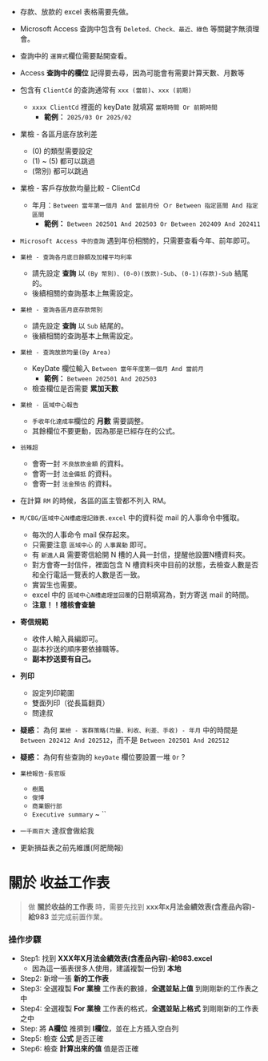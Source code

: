 
- 存款、放款的 excel 表格需要先做。

- Microsoft Access 查詢中包含有 `Deleted、Check、最近、綠色` 等關鍵字無須理會。

- 查詢中的 `運算式`欄位需要點開查看。

- Access **查詢中的欄位** 記得要去尋，因為可能會有需要計算天數、月數等

- 包含有 `ClientCd` 的查詢通常有 `xxx (當前)`、`xxx (前期)` 
    - `xxxx ClientCd` 裡面的 keyDate 就填寫 `當期時間 Or 前期時間`
        - **範例：** `2025/03 Or 2025/02`

- 業檢 - 各區月底存放利差
    - (0) 的類型需要設定
    - (1) ~ (5) 都可以跳過
    - (幣別) 都可以跳過

- 業檢 - 客戶存放款均量比較 - ClientCd
    - 年月：`Between 當年第一個月 And 當前月份 Ｏr Between 指定區間 And 指定區間`
        - **範例：** `Between 202501 And 202503 Or Between 202409 And 202411` 

- `Microsoft Access 中的查詢` 遇到年份相關的，只需要查看今年、前年即可。



- `業檢 - 查詢各月底日餘額及加權平均利率`
    - 請先設定 **查詢** 以 `(By 幣別)、(0-0)(放款)-Sub`、`(0-1)(存款)-Sub` 結尾的。
    - 後續相關的查詢基本上無需設定。

- `業檢 - 查詢各區月底存款幣別`
    - 請先設定 **查詢** 以 `Sub` 結尾的。
    - 後續相關的查詢基本上無需設定。

- `業檢 - 查詢放款均量(By Area)`
    - KeyDate 欄位輸入 `Between 當年年度第一個月 And 當前月`
        - **範例：** `Between 202501 And 202503`
    - 檢查欄位是否需要 **累加天數**

- `業檢 - 區域中心報告`
    - `手收年化達成率`欄位的 **月數** 需要調整。
    - 其餘欄位不要更動，因為那是已經存在的公式。

- `翁雉超` 
    - 會寄一封 `不良放款金額` 的資料。
    - 會寄一封 `法金備抵` 的資料。
    - 會寄一封 `法金預估` 的資料。

- 在計算 `RM` 的時候，各區的區主管都不列入 RM。

- `M/CBG/區域中心N槽處理記錄表.excel` 中的資料從 mail 的人事命令中獲取。
    - 每次的人事命令 mail 保存起來。
    - 只需要注意 `區域中心` 的 `人事異動` 即可。
    - 有 `新進人員` 需要寄信給開 N 槽的人員一封信，提醒他設置N槽資料夾。
    - 對方會寄一封信件，裡面包含 N 槽資料夾中目前的狀態，去檢查人數是否和全行電話一覽表的人數是否一致。
    - 實習生也需要。
    - excel 中的 `區域中心N槽處理並回覆`的日期填寫為，對方寄送 mail 的時間。
    - **注意！！稽核會查驗**

- **寄信規範**
    - 收件人輸入員編即可。
    - 副本抄送的順序要依據職等。
    - **副本抄送要有自己。**

- **列印**
    - 設定列印範圍
    - 雙面列印（從長篇翻頁） 
    - 問達叔

- **疑惑：** 為何 `業檢 - 客群策略(均量、利收、利差、手收) - 年月` 中的時間是 `Between 202412 And 202512`，而不是 `Between 202501 And 202512`

- **疑惑：** 為何有些查詢的 `keyDate` 欄位要設置一堆 `Or` ?

- `業檢報告-長官版`
    - `樹鳳`
    - `俊博`
    - `商業銀行部`
    - `Executive summary` ~  ``

- `一千兩百大` 達叔會做給我

- 更新損益表之前先維護(阿肥簡報)

# 關於 **收益工作表**
> 做 **關於收益的工作表** 時，需要先找到 **xxx年x月法金績效表(含產品內容)-給983** 並完成前置作業。

### 操作步驟
- Step1: 找到 **XXX年X月法金績效表(含產品內容)-給983.excel** 
    - 因為這一張表很多人使用，建議複製一份到 **本地** 
- Step2: 新增一張 **新的工作表**
- Step3: 全選複製 **For 業檢** 工作表的數據，**全選並貼上值** 到剛剛新的工作表之中
- Step4: 全選複製 **For 業檢** 工作表的格式，**全選並貼上格式** 到剛剛新的工作表之中
- Step: 將 **A欄位** 推擠到 **I欄位**，並在上方插入空白列
- Step5: 檢查 **公式** 是否正確
- Step6: 檢查 **計算出來的值** 值是否正確

